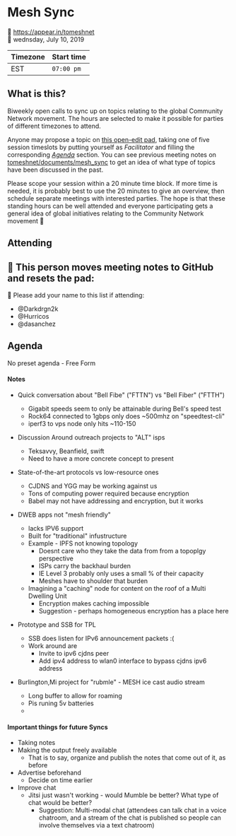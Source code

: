 Mesh Sync
=========

📍 https://appear.in/tomeshnet  
📅 wednsday, July 10, 2019

| Timezone | Start time |
|:---------|:-----------|
| EST      | `07:00 pm` |

## What is this?

Biweekly open calls to sync up on topics relating to the global Community Network movement. The hours are selected to make it possible for parties of different timezones to attend.

Anyone may propose a topic on [this open-edit pad](https://hackmd.io/HSOK15u7TnS6Oz1RH0McGg), taking one of five session timeslots by putting yourself as _Facilitator_ and filling the corresponding [_Agenda_](#Agenda) section. You can see previous meeting notes on [tomeshnet/documents/mesh_sync](https://github.com/tomeshnet/documents/tree/master/mesh_sync) to get an idea of what type of topics have been discussed in the past.

Please scope your session within a 20 minute time block. If more time is needed, it is probably best to use the 20 minutes to give an overview, then schedule separate meetings with interested parties. The hope is that these standing hours can be well attended and everyone participating gets a general idea of global initiatives relating to the Community Network movement :satellite:

## Attending

📝 This person moves meeting notes to GitHub and resets the pad:
- 

👥 Please add your name to this list if attending:
- @Darkdrgn2k
- @Hurricos 
- @dasanchez

## Agenda

No preset agenda - Free Form

#### Notes

- Quick conversation about "Bell Fibe" ("FTTN") vs "Bell Fiber" ("FTTH")
    - Gigabit speeds seem to only be attainable during Bell's speed test
    - Rock64 connected to 1gbps only does ~500mhz on "speedtest-cli"
    - iperf3 to vps node only hits ~110-150
    
- Discussion Around outreach projects to "ALT" isps
    - Teksavvy, Beanfield, swift
    - Need to have a more concrete concept to present
- State-of-the-art protocols vs low-resource ones
    - CJDNS and YGG may be working against us
    - Tons of computing power required because encryption
    - Babel may not have addressing and encryption, but it works
-  DWEB apps not "mesh friendly"
    - lacks IPV6 support
    - Built for "traditional" infustructure
    - Example - IPFS not knowing topology 
        - Doesnt care who they take the data from from a topoplgy perspective
        - ISPs carry the backhaul burden
        - IE Level 3 probably only uses a small % of their capacity
        - Meshes have to shoulder that burden
    - Imagining a "caching" node for content on the roof of a Multi Dwelling Unit
        - Encryption makes caching impossible
        - Suggestion - perhaps homogeneous encryption has a place here
- Prototype and SSB for TPL 
    - SSB does listen for IPv6 announcement packets :( 
    - Work around are
        - Invite to ipv6 cjdns peer
        - Add ipv4 address to wlan0 interface to bypass cjdns ipv6 address
- Burlington,Mi project for "rubmle" - MESH ice cast audio stream
    - Long buffer to allow for roaming
    - Pis runing 5v batteries
    -

#### Important things for future Syncs
- Taking notes
- Making the output freely available
  - That is to say, organize and publish the notes that come out of it, as before
- Advertise beforehand
    - Decide on time earlier
- Improve chat
  - Jitsi just wasn't working - would Mumble be better? What type of chat would be better?
    - Suggestion: Multi-modal chat (attendees can talk chat in a voice chatroom, and a stream of the chat is published so people can involve themselves via a text chatroom)
    
